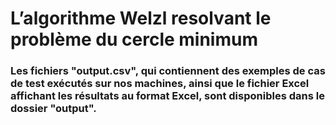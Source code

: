 # L’algorithme Welzl resolvant le problème du cercle minimum

### Les fichiers "output.csv", qui contiennent des exemples de cas de test exécutés sur nos machines, ainsi que le fichier Excel affichant les résultats au format Excel, sont disponibles dans le dossier "output".
